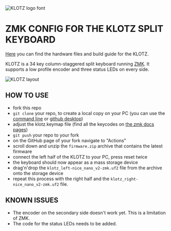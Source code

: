 <picture>
  <source media="(prefers-color-scheme: dark)" srcset="/docs/images/KLOTZ_font_dark.svg">
  <source media="(prefers-color-scheme: light)" srcset="/docs/images/KLOTZ_font_bright.svg">
  <img alt="KLOTZ logo font" src="/docs/images/KLOTZ_font_bright.svg">
</picture>

# ZMK CONFIG FOR THE KLOTZ SPLIT KEYBOARD

[Here](https://github.com/GEIGEIGEIST/klotz) you can find the hardware files and build guide for the KLOTZ.

KLOTZ is a 34 key column-staggered split keyboard running [ZMK](https://zmk.dev/). It supports a low profile encoder and three status LEDs on every side.

![KLOTZ layout](/docs/images/KLOTZ_layout.svg)


## HOW TO USE

- fork this repo
- `git clone` your repo, to create a local copy on your PC (you can use the [command line](https://www.atlassian.com/git/tutorials) or [github desktop](https://desktop.github.com/))
- adjust the klotz.keymap file (find all the keycodes on [the zmk docs pages](https://zmk.dev/docs/codes/))
- `git push` your repo to your fork
- on the GitHub page of your fork navigate to "Actions"
- scroll down and unzip the `firmware.zip` archive that contains the latest firmware
- connect the left half of the KLOTZ to your PC, press reset twice
- the keyboard should now appear as a mass storage device
- drag'n'drop the `klotz_left-nice_nano_v2-zmk.uf2` file from the archive onto the storage device
- repeat this process with the right half and the `klotz_right-nice_nano_v2-zmk.uf2` file.


## KNOWN ISSUES

- The encoder on the secondary side doesn't work yet. This is a limitation of ZMK.
- The code for the status LEDs needs to be added.




